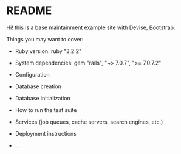 # README

Hi! this is a base maintainment example site with Devise, Bootstrap.

Things you may want to cover:

* Ruby version: ruby "3.2.2"

* System dependencies: gem "rails", "~> 7.0.7", ">= 7.0.7.2"

* Configuration

* Database creation

* Database initialization

* How to run the test suite

* Services (job queues, cache servers, search engines, etc.)

* Deployment instructions

* ...
